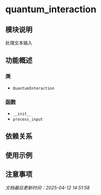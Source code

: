 # quantum_interaction

## 模块说明
处理文本输入

## 功能概述

### 类

- `QuantumInteraction`

### 函数

- `__init__`
- `process_input`

## 依赖关系

## 使用示例

## 注意事项

*文档最后更新时间：2025-04-12 14:51:58*